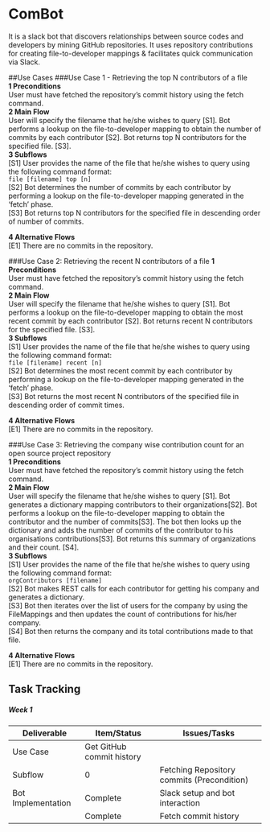 # ComBot

It is a slack bot that discovers relationships between source codes and developers by mining GitHub repositories. It uses repository contributions for creating file-to-developer mappings & facilitates quick communication via Slack.

##Use Cases
###Use Case 1 - Retrieving the top N contributors of a file  
**1 Preconditions**  
User must have fetched the repository’s commit history using the fetch command.  
**2 Main Flow**  
User will specify the filename that he/she wishes to query [S1]. Bot performs a lookup on the file-to-developer mapping to obtain the number of commits by each contributor [S2]. Bot returns top N contributors for the specified file. [S3].  
**3 Subflows**  
[S1] User provides the name of the file that he/she wishes to query using the following  command format:  
`file [filename] top [n]`  
[S2] Bot determines the number of commits by each contributor by performing a lookup on the file-to-developer mapping generated in the ‘fetch’ phase.  
[S3] Bot returns top N contributors for the specified file in descending order of number of commits.  

**4 Alternative Flows**  
[E1] There are no commits in the repository.

###Use Case 2: Retrieving the recent N contributors of a file
**1 Preconditions**  
User must have fetched the repository’s commit history using the fetch command.  
**2 Main Flow**  
User will specify the filename that he/she wishes to query [S1]. Bot performs a lookup on the file-to-developer mapping to obtain the most recent commit by each contributor [S2]. Bot returns recent N contributors for the specified file. [S3].  
**3 Subflows**   
[S1] User provides the name of the file that he/she wishes to query using the following  command format:    
`file [filename] recent [n]`  
[S2] Bot determines the most recent commit by each contributor by performing a lookup on the file-to-developer mapping generated in the ‘fetch’ phase.    
[S3] Bot returns the most recent N contributors of the specified file in descending order of commit times.    

**4 Alternative Flows**  
[E1] There are no commits in the repository.  

###Use Case 3: Retrieving the company wise contribution count for an open source project repository  
**1 Preconditions**  
User must have fetched the repository’s commit history using the fetch command.  
**2 Main Flow**  
User will specify the filename that he/she wishes to query [S1]. Bot generates a dictionary mapping contributors to their organizations[S2]. Bot performs a lookup on the file-to-developer mapping to obtain the contributor and the number of commits[S3]. The bot then looks up the dictionary and adds the number of commits of the contributor to his organisations contributions[S3]. Bot returns this summary of organizations and their count. [S4].  
**3 Subflows**  
[S1] User provides the name of the file that he/she wishes to query using the following  command format:  
`orgContributors [filename]`  
[S2] Bot makes REST calls for each contributor for getting his company and generates a dictionary.  
[S3] Bot then iterates over the list of users for the company by using the FileMappings and then updates the count of contributions for his/her company.  
[S4] Bot then returns the company and its total contributions made to that file.    

**4 Alternative Flows**  
[E1] There are no commits in the repository.


## Task Tracking
##### Week 1

| Deliverable   | Item/Status   |  Issues/Tasks
| ------------- | ------------  |  ------------
| Use Case      | Get GitHub commit history | &nbsp;
| Subflow      | 0            |  Fetching Repository commits (Precondition)
| Bot Implementation| Complete    | Slack setup and bot interaction
|              | Complete    | Fetch commit history
